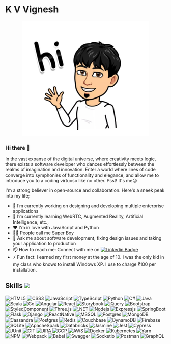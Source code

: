 # K V Vignesh 
<p align="center"><img src="https://github.com/kvvignesh/kvvignesh/raw/master/assets/bitmoji.jpg" width="400" /> </p>

### Hi there 👋 

In the vast expanse of the digital universe, where creativity meets logic, there exists a software developer who dances effortlessly between the realms of imagination and innovation. Enter a world where lines of code converge into symphonies of functionality and elegance, and allow me to introduce you to a coding virtuoso like no other. Psst! It's me😉

I'm a strong believer in open-source and collaboration. Here's a sneek peak into my life;

- 🔭 I’m currently working on designing and developing multiple enterprise applications
- 🌱 I’m currently learning WebRTC, Augmented Reality, Artificial Intelligence, etc.,
- ❤️ I'm in love with JavaScript and Python
- 🦸‍♂️ People call me Super Boy
- 💬 Ask me about software development, fixing design issues and taking your application to production
- 📫 How to reach me: Connect with me on [![Linkedin Badge](https://img.shields.io/badge/-LinkedIn-blue?style=flat-square&logo=Linkedin&logoColor=white&link=https://www.linkedin.com/in/vigneshkundhanam/)](https://www.linkedin.com/in/vigneshkundhanam/)
- ⚡ Fun fact: I earned my first money at the age of 10. I was the only kid in my class who knows to install Windows XP. I use to charge ₹100 per installation.


## <h2> Skills <img src = "https://media2.giphy.com/media/QssGEmpkyEOhBCb7e1/giphy.gif?cid=ecf05e47a0n3gi1bfqntqmob8g9aid1oyj2wr3ds3mg700bl&rid=giphy.gif" width = 32px> </h2>


<span><img alt="HTML5" src="https://img.shields.io/badge/HTML5-E34F26?style=for-the-badge&logo=html5&logoColor=white" ></span>
<span><img alt="CSS3" src="https://img.shields.io/badge/CSS3-1572B6?style=for-the-badge&logo=css3&logoColor=whitee" ></span>
<span><img alt="JavaScript" src="https://img.shields.io/badge/JavaScript-323330?style=for-the-badge&logo=javascript&logoColor=F7DF1E" ></span>
<span><img alt="TypeScript" src="https://img.shields.io/badge/TypeScript-007ACC?style=for-the-badge&logo=typescript&logoColor=white" ></span>
<span><img alt="Python" src="https://img.shields.io/badge/Python-FFD43B?style=for-the-badge&logo=python&logoColor=blue" ></span>
<span><img alt="C#" src="https://img.shields.io/badge/c%23-%23239120.svg?style=for-the-badge&logo=c-sharp&logoColor=white"></span>
<span><img alt="Java" src="https://img.shields.io/badge/Java-ED8B00?style=for-the-badge&logo=java&logoColor=white" ></span>
<span><img alt="Scala" src="https://img.shields.io/badge/Scala-DC322F?style=for-the-badge&logo=scala&logoColor=white"></span>
<span><img alt="Go" src="https://img.shields.io/badge/Go-00ADD8?style=for-the-badge&logo=go&logoColor=white"></span>
<span><img alt="Angular" src="https://img.shields.io/badge/Angular-DD0031?style=for-the-badge&logo=angular&logoColor=white"></span>
<span><img alt="React" src="https://img.shields.io/badge/React-20232A?style=for-the-badge&logo=react&logoColor=61DAFB"></span>
<span><img alt="Storybook" src="https://img.shields.io/badge/storybook-FF4785?style=for-the-badge&logo=storybook&logoColor=white"></span>
<span><img alt="jQuery" src="https://img.shields.io/badge/jQuery-0769AD?style=for-the-badge&logo=jquery&logoColor=white"></span>
<span><img alt="Bootstrap" src="https://img.shields.io/badge/Bootstrap-563D7C?style=for-the-badge&logo=bootstrap&logoColor=white"></span>
<span><img alt="StyledComponent" src="https://img.shields.io/badge/styled--components-DB7093?style=for-the-badge&logo=styled-components&logoColor=white"></span>
<span><img alt="Three.js" src="https://img.shields.io/badge/ThreeJs-black?style=for-the-badge&logo=three.js&logoColor=white"></span>
<span><img alt=".NET" src="https://img.shields.io/badge/.NET-5C2D91?style=for-the-badge&logo=.net&logoColor=white"></span>
<span><img alt="Nodejs" src="https://img.shields.io/badge/Node.js-339933?style=for-the-badge&logo=nodedotjs&logoColor=white"></span>
<span><img alt="Expressjs" src="https://img.shields.io/badge/Express.js-000000?style=for-the-badge&logo=express&logoColor=white"></span>
<span><img alt="SpringBoot" src="https://img.shields.io/badge/Spring_Boot-F2F4F9?style=for-the-badge&logo=spring-boot"></span>
<span><img alt="Flask" src="https://img.shields.io/badge/Flask-000000?style=for-the-badge&logo=flask&logoColor=white"></span>
<span><img alt="Django" src="https://img.shields.io/badge/Django-092E20?style=for-the-badge&logo=django&logoColor=green"></span>
<span><img alt="ReactNative" src="https://img.shields.io/badge/React_Native-20232A?style=for-the-badge&logo=react&logoColor=61DAFB"></span>
<span><img alt="MSSQL" src="https://img.shields.io/badge/Microsoft_SQL_Server-CC2927?style=for-the-badge&logo=microsoft-sql-server&logoColor=white"></span>
<span><img alt="Postgres" src="https://img.shields.io/badge/PostgreSQL-316192?style=for-the-badge&logo=postgresql&logoColor=white"></span>
<span><img alt="MongoDB" src="https://img.shields.io/badge/MongoDB-4EA94B?style=for-the-badge&logo=mongodb&logoColor=white"></span>
<span><img alt="Cassandra" src="https://img.shields.io/badge/Cassandra-1287B1?style=for-the-badge&logo=apache%20cassandra&logoColor=white"></span>
<span><img alt="Postgres" src="https://img.shields.io/badge/PostgreSQL-316192?style=for-the-badge&logo=postgresql&logoColor=white"></span>
<span><img alt="Redis" src="https://img.shields.io/badge/redis-%23DD0031.svg?&style=for-the-badge&logo=redis&logoColor=white"></span>
<span><img alt="Couchbase" src="https://img.shields.io/badge/Couchbase-EA2328?style=for-the-badge&logo=couchbase&logoColor=white"></span>
<span><img alt="DynamoDB" src="https://img.shields.io/badge/Amazon%20DynamoDB-4053D6?style=for-the-badge&logo=Amazon%20DynamoDB&logoColor=white"></span>
<span><img alt="Firebase" src="https://img.shields.io/badge/firebase-ffca28?style=for-the-badge&logo=firebase&logoColor=black"></span>
<span><img alt="SQLite" src="https://img.shields.io/badge/SQLite-07405E?style=for-the-badge&logo=sqlite&logoColor=white"></span>
<span><img alt="ApacheSpark" src="https://img.shields.io/badge/Apache_Spark-FFFFFF?style=for-the-badge&logo=apachespark&logoColor=#E35A16"></span>
<span><img alt="Databricks" src="https://img.shields.io/badge/Databricks-FF3621?style=for-the-badge&logo=Databricks&logoColor=white"></span>
<span><img alt="Jasmine" src="https://img.shields.io/badge/Jasmine-8A4182?style=for-the-badge&logo=Jasmine&logoColor=white"></span>
<span><img alt="Jest" src="https://img.shields.io/badge/Jest-C21325?style=for-the-badge&logo=jest&logoColor=white"></span>
<span><img alt="Cypress" src="https://img.shields.io/badge/Cypress-17202C?style=for-the-badge&logo=cypress&logoColor=white"></span>
<span><img alt="JUnit" src="https://img.shields.io/badge/Junit5-25A162?style=for-the-badge&logo=junit5&logoColor=white"></span>
<span><img alt="GIT" src="https://img.shields.io/badge/GIT-E44C30?style=for-the-badge&logo=git&logoColor=white"></span>
<span><img alt="JIRA" src="https://img.shields.io/badge/Jira-0052CC?style=for-the-badge&logo=Jira&logoColor=white"></span>
<span><img alt="GCP" src="https://img.shields.io/badge/Google_Cloud-4285F4?style=for-the-badge&logo=google-cloud&logoColor=white"></span>
<span><img alt="AWS" src="https://img.shields.io/badge/Amazon_AWS-FF9900?style=for-the-badge&logo=amazonaws&logoColor=white"></span>
<span><img alt="Docker" src="https://img.shields.io/badge/Docker-2CA5E0?style=for-the-badge&logo=docker&logoColor=white"></span>
<span><img alt="Kubernetes" src="https://img.shields.io/badge/kubernetes-326ce5.svg?&style=for-the-badge&logo=kubernetes&logoColor=white"></span>
<span><img alt="Yarn" src="https://img.shields.io/badge/Yarn-2C8EBB?style=for-the-badge&logo=yarn&logoColor=white"></span>
<span><img alt="NPM" src="https://img.shields.io/badge/npm-CB3837?style=for-the-badge&logo=npm&logoColor=white"></span>
<span><img alt="Webpack" src="https://img.shields.io/badge/Webpack-8DD6F9?style=for-the-badge&logo=Webpack&logoColor=white"></span>
<span><img alt="Babel" src="https://img.shields.io/badge/Babel-F9DC3E?style=for-the-badge&logo=babel&logoColor=white"></span>
<span><img alt="Swagger" src="https://img.shields.io/badge/Swagger-85EA2D?style=for-the-badge&logo=Swagger&logoColor=white"></span>
<span><img alt="Socketio" src="https://img.shields.io/badge/Socket.io-010101?&style=for-the-badge&logo=Socket.io&logoColor=white"></span>
<span><img alt="Postman" src="https://img.shields.io/badge/Postman-FF6C37?style=for-the-badge&logo=Postman&logoColor=white"></span>
<span><img alt="GraphQL" src="https://img.shields.io/badge/GraphQl-E10098?style=for-the-badge&logo=graphql&logoColor=white"></span>
